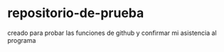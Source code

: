 # repositorio-de-prueba
creado para probar las funciones de github y confirmar mi asistencia al programa
